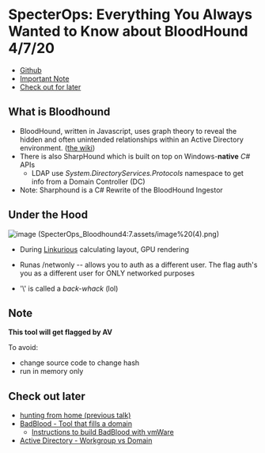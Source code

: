 # SpecterOps: Everything You Always Wanted to Know about BloodHound 4/7/20

- [Github](https://github.com/BloodHoundAD/BloodHound)
- [Important Note](#Note)
- [Check out for later](#Check-out-later)

## What is Bloodhound

- BloodHound, written in Javascript, uses graph theory to reveal the hidden and often unintended relationships within an Active Directory environment.  ([the wiki](https://github.com/BloodHoundAD/Bloodhound/wiki))
- There is also SharpHound which is built on top on Windows-**native** _C#_ APIs
  - LDAP use _System.DirectoryServices.Protocols_ namespace to get info from a Domain Controller (DC)
- Note: Sharphound is a C# Rewrite of the BloodHound Ingestor



## Under the Hood

![image (SpecterOps_Bloodhound4:7.assets/image%20(4).png)](image%20(4).png)

- During [Linkurious](https://linkurio.us/) calculating layout, GPU rendering



- Runas /netwonly -- allows you to auth as a different user. The flag auth's you as a different user for ONLY networked purposes
- '\\' is called a _back-whack_ (lol)



## Note

**This tool will get flagged by AV**

To avoid:

- change source code to change hash
- run in memory only



## Check out later

- [hunting from home (previous talk)](https://twitter.com/SpecterOps/status/1247261956161048581)
- [BadBlood - Tool that fills a domain](https://github.com/davidprowe/BadBlood)
  - [Instructions to build BadBlood with vmWare](https://medium.com/@vartaisecurity/lab-building-guide-virtual-active-directory-5f0d0c8eb907)
- [Active Directory - Workgroup vs Domain](https://www.techtron.co.za/domains-vs-workgroups/) 
